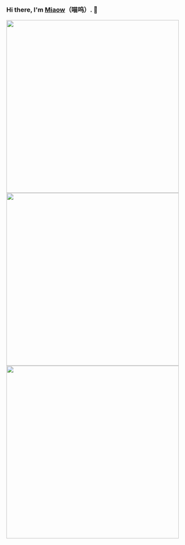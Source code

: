 ### Hi there, I'm [Miaow](https://github.com/Miaow233)（喵呜）. 👋

<a href="https://count.getloli.com/">
  <img align="center" width="450" src="https://count.getloli.com/get/@Miaow233" />
</a></br>

<a href="https://github.com/Miaow233">
  <img align="center" width="450" src="https://github-readme-stats.vercel.app/api?username=Miaow233&theme=buefy&show_icons=true&include_all_commits=true&count_private=true" />
</a></br>

<!--
<a href="https://wakatime.com/@Miaow233">
  <img align="center" width="450" src="https://github-readme-stats.vercel.app/api/wakatime?username=Miaow233&theme=buefy&layout=compact" />
</a></br>
-->

<a href="https://github.com/Miaow233">
  <img align="center" width="450" src="https://github-readme-stats.vercel.app/api/top-langs/?username=Miaow233&theme=buefy&layout=compact" />
</a>

<!--
**Miaow233/Miaow233** is a ✨ _special_ ✨ repository because its `README.md` (this file) appears on your GitHub profile.

Here are some ideas to get you started:

- 🔭 I’m currently working on ...
- 🌱 I’m currently learning ...
- 👯 I’m looking to collaborate on ...
- 🤔 I’m looking for help with ...
- 💬 Ask me about ...
- 📫 How to reach me: ...
- 😄 Pronouns: ...
- ⚡ Fun fact: ...
-->
